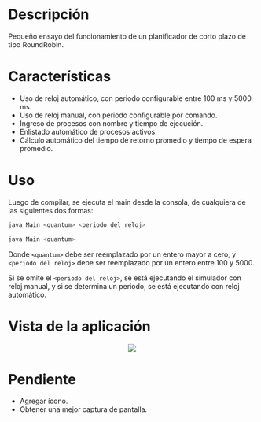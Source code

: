 # Descripción
Pequeño ensayo del funcionamiento de un planificador de corto plazo de tipo RoundRobin.

# Características
* Uso de reloj automático, con periodo configurable entre 100 ms y 5000 ms.
* Uso de reloj manual, con periodo configurable por comando.
* Ingreso de procesos con nombre y tiempo de ejecución.
* Enlistado automático de procesos activos.
* Cálculo automático del tiempo de retorno promedio y tiempo de espera promedio.

# Uso
Luego de compilar, se ejecuta el main desde la consola, de cualquiera de las siguientes dos formas:

```sh
java Main <quantum> <periodo del reloj>
```

```sh
java Main <quantum>
```

Donde `<quantum>` debe ser reemplazado por un entero mayor a cero, y `<periodo del reloj>` debe ser reemplazado por un entero entre 100 y 5000.

Si se omite el `<periodo del reloj>`, se está ejecutando el simulador con reloj manual, y si se determina un periodo, se está ejecutando con reloj automático.

# Vista de la aplicación
<p align="center">
  <img src="https://github.com/facundolaffont/SimuladorDeRoundRobin/blob/main/img/Reloj%20autom%C3%A1tico.jpg?raw=true"/>
</p>

# Pendiente
+ Agregar ícono.
+ Obtener una mejor captura de pantalla.
